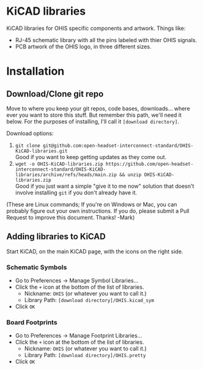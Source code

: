# KiCAD libraries

KiCAD libraries for OHIS specific components and artwork.  Things like:

* RJ-45 schematic library with all the pins labeled with thier OHIS signals.
* PCB artwork of the OHIS logo, in three different sizes.

# Installation

## Download/Clone git repo

Move to where you keep your git repos, code bases, downloads... where ever you want to store this stuff.  But remember this path, we'll need it below.  For the purposes of installing, I'll call it `[download directory]`.

Download options:

1. ```git clone git@github.com:open-headset-interconnect-standard/OHIS-KiCAD-libraries.git```  
   Good if you want to keep getting updates as they come out.
1. ```wget -o OHIS-KiCAD-libraries.zip https://github.com/open-headset-interconnect-standard/OHIS-KiCAD-libraries/archive/refs/heads/main.zip && unzip OHIS-KiCAD-libraries.zip```  
   Good if you just want a simple "give it to me now" solution that doesn't involve installing `git` if you don't already have it.

(These are Linux commands; If you're on Windows or Mac, you can probably figure out your own instructions.  If you do, please submit a Pull Request to improve this document.  Thanks! -Mark)

## Adding libraries to KiCAD

Start KiCAD, on the main KiCAD page, with the icons on the right side.

### Schematic Symbols

* Go to Preferences -> Manage Symbol Libraries...
* Click the `+` icon at the bottom of the list of libraries.
  * Nickname: `OHIS` (or whatever you want to call it.)
  * Library Path: `[download directory]/OHIS.kicad_sym`
* Click `OK`

### Board Footprints

* Go to Preferences -> Manage Footprint Libraries...
* Click the `+` icon at the bottom of the list of libraries.
  * Nickname: `OHIS` (or whatever you want to call it.)
  * Library Path: `[download directory]/OHIS.pretty`
* Click `OK`

